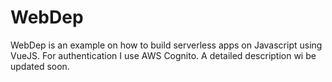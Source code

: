 # WebDep

WebDep is an example on how to build serverless apps on Javascript using VueJS. For authentication I use AWS Cognito. A detailed description wi be updated soon.
